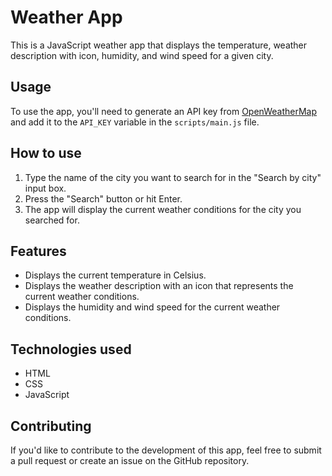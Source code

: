 # Weather App

This is a JavaScript weather app that displays the temperature, weather description with icon, humidity, and wind speed for a given city.

## Usage

To use the app, you'll need to generate an API key from [OpenWeatherMap](https://openweathermap.org/api) and add it to the `API_KEY` variable in the `scripts/main.js` file.

## How to use

1. Type the name of the city you want to search for in the "Search by city" input box.
2. Press the "Search" button or hit Enter.
3. The app will display the current weather conditions for the city you searched for.

## Features

- Displays the current temperature in Celsius.
- Displays the weather description with an icon that represents the current weather conditions.
- Displays the humidity and wind speed for the current weather conditions.

## Technologies used

- HTML
- CSS
- JavaScript

## Contributing

If you'd like to contribute to the development of this app, feel free to submit a pull request or create an issue on the GitHub repository.
